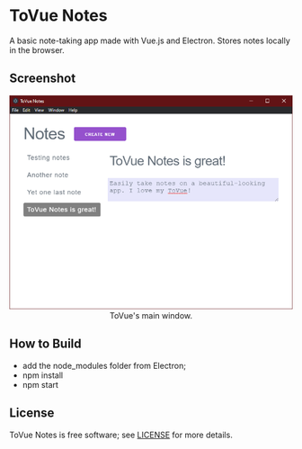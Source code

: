 # ToVue Notes

A basic note-taking app made with Vue.js and Electron. Stores notes locally in the browser.

## Screenshot

<p align="center"><img src="Screenshots/MainWindow.PNG"><br>ToVue's main window.</p>

## How to Build

- add the node_modules folder from Electron;
- npm install
- npm start

## License

ToVue Notes is free software; see [LICENSE](https://github.com/DexterLagan/tovue-notes/blob/main/LICENSE.md) for more details.
